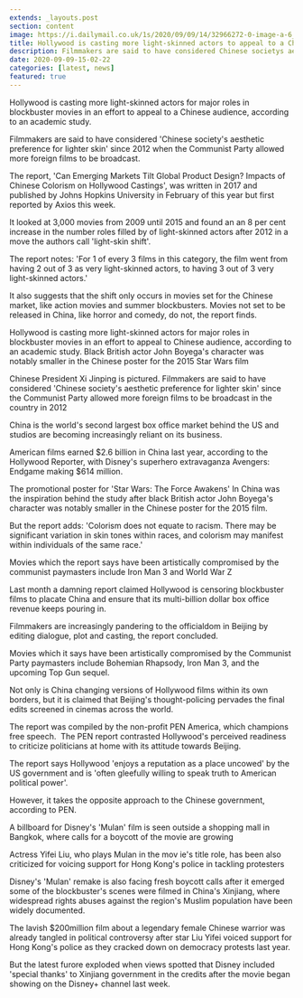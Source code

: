 ```yaml
---
extends: _layouts.post
section: content
image: https://i.dailymail.co.uk/1s/2020/09/09/14/32966272-0-image-a-6_1599659110611.jpg 
title: Hollywood is casting more light-skinned actors to appeal to a Chinese audience, report finds 
description: Filmmakers are said to have considered Chinese societys aesthetic preference for lighter skin since 2012 when the Communist Party allowed more US films to be shown. 
date: 2020-09-09-15-02-22 
categories: [latest, news] 
featured: true 
--- 
```

Hollywood is casting more light-skinned actors for major roles in blockbuster movies in an effort to appeal to a Chinese audience, according to an academic study. 

Filmmakers are said to have considered 'Chinese society's aesthetic preference for lighter skin' since 2012 when the Communist Party allowed more foreign films to be broadcast.  

The report, 'Can Emerging Markets Tilt Global Product Design? Impacts of Chinese Colorism on Hollywood Castings', was written in 2017 and published by Johns Hopkins University in February of this year but first reported by Axios this week. 

It looked at 3,000 movies from 2009 until 2015 and found an an 8 per cent increase in the number roles filled by of light-skinned actors after 2012 in a move the authors call 'light-skin shift'. 

The report notes: 'For 1 of every 3 films in this category, the film went from having 2 out of 3 as very light-skinned actors, to having 3 out of 3 very light-skinned actors.' 

It also suggests that the shift only occurs in movies set for the Chinese market, like action movies and summer blockbusters. Movies not set to be released in China, like horror and comedy, do not, the report finds. 

Hollywood is casting more light-skinned actors for major roles in blockbuster movies in an effort to appeal to Chinese audience, according to an academic study. Black British actor John Boyega's character was notably smaller in the Chinese poster for the 2015 Star Wars film

Chinese President Xi Jinping is pictured. Filmmakers are said to have considered 'Chinese society's aesthetic preference for lighter skin' since the Communist Party allowed more foreign films to be broadcast in the country in 2012

China is the world's second largest box office market behind the US and studios are becoming increasingly reliant on its business.

American films earned $2.6 billion in China last year, according to the Hollywood Reporter, with Disney's superhero extravaganza Avengers: Endgame making $614 million. 

The promotional poster for 'Star Wars: The Force Awakens' In China was the inspiration behind the study after black British actor John Boyega's character was notably smaller in the Chinese poster for the 2015 film. 

But the report adds: 'Colorism does not equate to racism. There may be significant variation in skin tones within races, and colorism may manifest within individuals of the same race.' 

Movies which the report says have been artistically compromised by the communist paymasters include Iron Man 3 and World War Z 

Last month a damning report claimed Hollywood is censoring blockbuster films to placate China and ensure that its multi-billion dollar box office revenue keeps pouring in.

Filmmakers are increasingly pandering to the officialdom in Beijing by editing dialogue, plot and casting, the report concluded.

Movies which it says have been artistically compromised by the Communist Party paymasters include Bohemian Rhapsody, Iron Man 3, and the upcoming Top Gun sequel. 

Not only is China changing versions of Hollywood films within its own borders, but it is claimed that Beijing's thought-policing pervades the final edits screened in cinemas across the world.  

The report was compiled by the non-profit PEN America, which champions free speech.  The PEN report contrasted Hollywood's perceived readiness to criticize politicians at home with its attitude towards Beijing.

The report says Hollywood 'enjoys a reputation as a place uncowed' by the US government and is 'often gleefully willing to speak truth to American political power'.

However, it takes the opposite approach to the Chinese government, according to PEN. 

A billboard for Disney's 'Mulan' film is seen outside a shopping mall in Bangkok, where calls for a boycott of the movie are growing

Actress Yifei Liu, who plays Mulan in the mov ie's title role, has been also criticized for voicing support for Hong Kong's police in tackling protesters

Disney's 'Mulan' remake is also facing fresh boycott calls after it emerged some of the blockbuster's scenes were filmed in China's Xinjiang, where widespread rights abuses against the region's Muslim population have been widely documented.

The lavish $200million film about a legendary female Chinese warrior was already tangled in political controversy after star Liu Yifei voiced support for Hong Kong's police as they cracked down on democracy protests last year.

But the latest furore exploded when views spotted that Disney included 'special thanks' to Xinjiang government in the credits after the movie began showing on the Disney+ channel last week.

